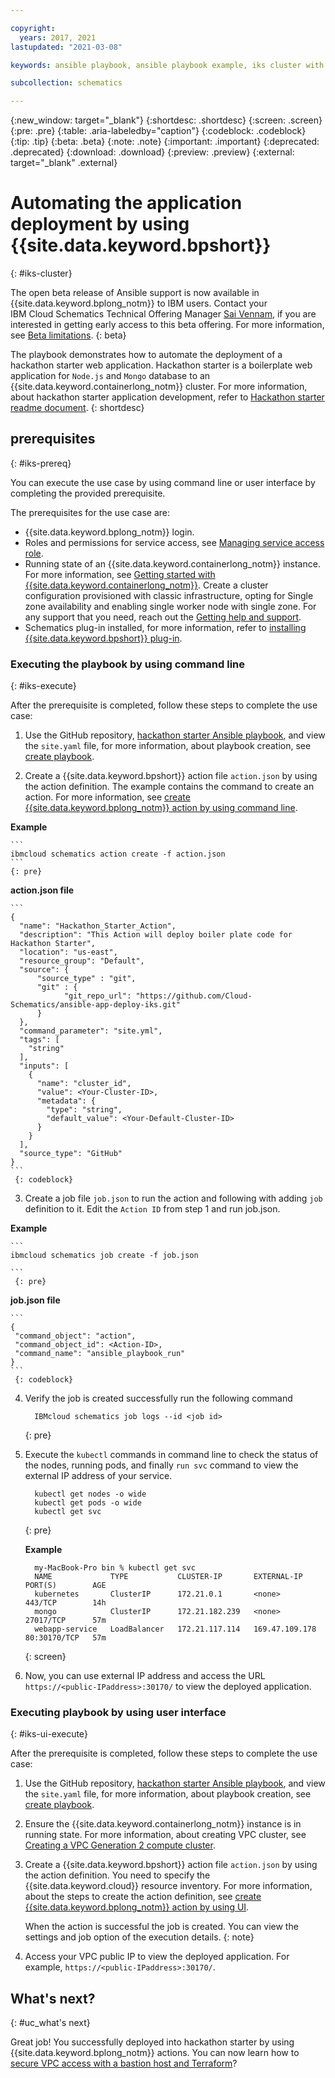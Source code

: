 ```yaml
---

copyright:
  years: 2017, 2021
lastupdated: "2021-03-08"

keywords: ansible playbook, ansible playbook example, iks cluster with ansible playbook, iks cluster example by using ansible playbook

subcollection: schematics

---
```


{:new_window: target="_blank"}
{:shortdesc: .shortdesc}
{:screen: .screen}
{:pre: .pre}
{:table: .aria-labeledby="caption"} 
{:codeblock: .codeblock}
{:tip: .tip}
{:beta: .beta}
{:note: .note}
{:important: .important}
{:deprecated: .deprecated}
{:download: .download}
{:preview: .preview}
{:external: target="_blank" .external}


# Automating the application deployment by using {{site.data.keyword.bpshort}}
{: #iks-cluster}

   The open beta release of Ansible support is now available in {{site.data.keyword.bplong_notm}} to IBM users. Contact your IBM Cloud Schematics Technical Offering Manager [Sai Vennam](mailto:svennam@us.ibm.com), if you are interested in getting early access to this beta offering. For more information, see [Beta limitations](/docs/schematics?topic=schematics-schematics-limitations#beta-limitations).
   {: beta}


The playbook demonstrates how to automate the deployment of a hackathon starter web application. Hackathon starter is a boilerplate web application for `Node.js` and `Mongo` database to an {{site.data.keyword.containerlong_notm}} cluster. For more information, about hackathon starter application development, refer to [Hackathon starter readme document](https://github.com/sahat/hackathon-starter/blob/master/README.md).
{: shortdesc}
 
## prerequisites
{: #iks-prereq}

You can execute the use case by using command line or user interface by completing the provided prerequisite.

The prerequisites for the use case are:

* {{site.data.keyword.bplong_notm}} login.
* Roles and permissions for service access, see [Managing service access role](/docs/app-configuration?topic=app-configuration-ac-service-access-management).
* Running state of an {{site.data.keyword.containerlong_notm}} instance. For more information, see [Getting started with {{site.data.keyword.containerlong_notm}}](/docs/containers?topic=containers-getting-started). Create a cluster configuration provisioned with classic infrastructure, opting for Single zone availability and enabling single worker node with single zone. For any support that you need, reach out the [Getting help and support](/docs/schematics?topic=schematics-schematics-help).
* Schematics plug-in installed, for more information, refer to [installing {{site.data.keyword.bpshort}} plug-in](/docs/schematics?topic=schematics-setup-cli#install-schematics-cli). 


### Executing the playbook by using command line
{: #iks-execute}

After the prerequisite is completed, follow these steps to complete the use case:

1. Use the GitHub repository, [hackathon starter Ansible playbook](https://github.com/Cloud-Schematics/ansible-app-deploy-iks), and view the `site.yaml` file, for more information, about playbook creation, see  [create playbook](/docs/schematics?topic=schematics-create-playbooks). 

2. Create a {{site.data.keyword.bpshort}} action file `action.json` by using the action definition. The example contains the command to create an action. For more information, see [create {{site.data.keyword.bplong_notm}} action by using command line](/docs/schematics?topic=schematics-schematics-cli-reference#schematics-create-action).

  **Example**

    ```
    ibmcloud schematics action create -f action.json
    ```
    {: pre}

 **action.json file**

    ```
    {
      "name": "Hackathon_Starter_Action",
      "description": "This Action will deploy boiler plate code for Hackathon Starter",
      "location": "us-east",
      "resource_group": "Default",
      "source": {
          "source_type" : "git",
          "git" : {
                "git_repo_url": "https://github.com/Cloud-Schematics/ansible-app-deploy-iks.git"
          }
      },
      "command_parameter": "site.yml",
      "tags": [
        "string"
      ],
      "inputs": [
        {
          "name": "cluster_id",
          "value": <Your-Cluster-ID>,
          "metadata": {
            "type": "string",
            "default_value": <Your-Default-Cluster-ID>
          }
        }
      ],
      "source_type": "GitHub" 
    }
    ```
     {: codeblock}

3. Create a job file `job.json` to run the action and following with adding `job` definition to it. Edit the `Action ID` from step 1 and run job.json.

 **Example**
  
    ```
    ibmcloud schematics job create -f job.json
  
    ```
     {: pre}

  **job.json file**

    ```
    {
     "command_object": "action",
     "command_object_id": <Action-ID>,
     "command_name": "ansible_playbook_run"
    }
    ```
     {: codeblock}

4. Verify the job is created successfully run the following command

    ```
      IBMcloud schematics job logs --id <job id>
    ```
     {: pre}  

5. Execute the `kubectl` commands in command line to check the status of the nodes, running pods, and finally `run svc` command to view the external IP address of your service.

    ```
      kubectl get nodes -o wide
      kubectl get pods -o wide
      kubectl get svc
    ```
     {: pre}

   **Example** 
    
    ```
      my-MacBook-Pro bin % kubectl get svc 
      NAME             TYPE           CLUSTER-IP       EXTERNAL-IP      PORT(S)        AGE
      kubernetes       ClusterIP      172.21.0.1       <none>           443/TCP        14h
      mongo            ClusterIP      172.21.182.239   <none>           27017/TCP      57m
      webapp-service   LoadBalancer   172.21.117.114   169.47.109.178   80:30170/TCP   57m
    ```
     {: screen}
  
6. Now, you can use external IP address and access the URL `https://<public-IPaddress>:30170/` to view the deployed application.

### Executing playbook by using user interface
{: #iks-ui-execute}

After the prerequisite is completed, follow these steps to complete the use case:

1. Use the GitHub repository, [hackathon starter Ansible playbook](https://github.com/Cloud-Schematics/ansible-app-deploy-iks), and view the `site.yaml` file, for more information, about playbook creation, see  [create playbook](/docs/schematics?topic=schematics-create-playbooks). 

2. Ensure the {{site.data.keyword.containerlong_notm}} instance is in running state. For more information, about creating VPC cluster, see [Creating a VPC Generation 2 compute cluster](/docs/containers?topic=containers-getting-started#vpc-gen2-gs).

3. Create a {{site.data.keyword.bpshort}} action file `action.json` by using the action definition. You need to specify the {{site.data.keyword.cloud}} resource inventory. For more information, about the steps to create the action definition, see [create {{site.data.keyword.bplong_notm}} action by using UI](/docs/schematics?topic=schematics-action-setup#create-action).

   When the action is successful the job is created. You can view the settings and job option of the execution details.
  {: note}

4. Access your VPC public IP to view the deployed application. For example, `https://<public-IPaddress>:30170/`. 

## What's next?
{: #uc_what's next}

Great job! You successfully deployed into hackathon starter by using {{site.data.keyword.bplong_notm}} actions. You can now learn how to [secure VPC access with a bastion host and Terraform](https://developer.ibm.com/articles/secure-vpc-access-with-a-bastion-host-and-terraform/)?

